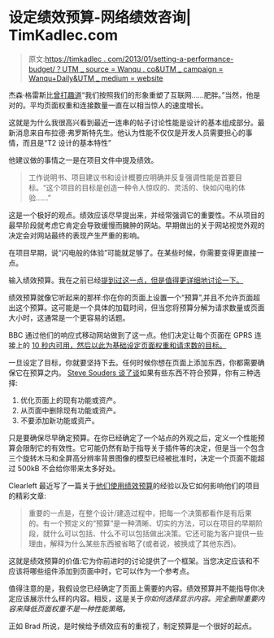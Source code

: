 # 设定绩效预算-网络绩效咨询| TimKadlec.com

> 原文:[https://timkadlec . com/2013/01/setting-a-performance-budget/？UTM _ source = Wanqu . co&UTM _ campaign = Wanqu+Daily&UTM _ medium = website](https://timkadlec.com/2013/01/setting-a-performance-budget/?utm_source=wanqu.co&utm_campaign=Wanqu+Daily&utm_medium=website)



杰森·格雷斯比[曾打趣道](http://www.slideshare.net/grigs/native-is-easy-web-is-essential/51)“我们按照我们的形象重塑了互联网……肥胖。”当然，他是对的。平均页面权重和连接数量一直在以相当惊人的速度增长。

这就是为什么我很高兴看到最近一连串的帖子讨论性能是设计的基本组成部分。最新消息来自布拉德·弗罗斯特先生。他认为性能不仅仅是开发人员需要担心的事情，而且是“T2 设计的基本特性”

他建议做的事情之一是在项目文件中提及绩效。

> 工作说明书、项目建议书和设计概要应明确并反复强调性能是首要目标。“这个项目的目标是创造一种令人惊叹的、灵活的、快如闪电的体验……”

这是一个极好的观点。绩效应该尽早提出来，并经常强调它的重要性。不从项目的最早阶段就考虑它肯定会导致缓慢而臃肿的网站。早期做出的关于网站视觉外观的决定会对网站最终的表现产生严重的影响。

在项目早期，说“闪电般的体验”可能就足够了。在某些时候，你需要变得更直接一点。

输入绩效预算。我在之前已经[提到过这一点，但是值得更详细地讨论一下。](http://24ways.org/2012/responsive-responsive-design/)

绩效预算就像它听起来的那样:你在你的页面上设置一个“预算”,并且不允许页面超出这个预算。这可能是一个具体的加载时间，但当您将预算分解为请求数量或页面大小时，这通常是一个更容易的话题。

BBC 通过他们的响应式移动网站做到了这一点。他们决定让每个页面在 GPRS 连接上的 [10 秒内可用，然后以此为基础设定页面权重和请求数的目标。](https://speakerdeck.com/tmaslen/moving-swiftly-the-story-of-how-bbc-news-fell-in-love-with-responsive-web-design#63)

一旦设定了目标，你就要坚持下去。任何时候你想在页面上添加东西，你都需要确保它在预算之内。 [Steve Souders 谈了谈](http://fsm.bdconf.com/podcast/web-performance)如果有些东西不符合预算，你有三种选择:

1.  优化页面上的现有功能或资产。
2.  从页面中删除现有功能或资产。
3.  不要添加新功能或资产。

只是要确保尽早确定预算。在你已经确定了一个站点的外观之后，定义一个性能预算会限制它的有效性。它可能仍然有助于指导关于插件等的决定，但是当一个包含三个旋转木马和全屏高分辨率背景图像的模型已经被批准时，决定一个页面不能超过 500kB 不会给你带来太多好处。

Clearleft 最近写了一篇关于[他们使用绩效预算](http://clearleft.com/thinks/responsivedesignonabudget/)的经验以及它如何影响他们的项目的精彩文章:

> 重要的一点是，在整个设计/建造过程中，把每一个决策都看作是有后果的。有一个预定义的“预算”是一种清晰、切实的方法，可以在项目的早期阶段，就什么可以包括、什么不可以包括做出决策。它还可能为客户提供一些理由，解释为什么某些东西被省略了(或者说，被换成了其他东西)。

这就是绩效预算的价值:它为你前进时的讨论提供了一个框架。当您决定应该和不应该将哪些组件添加到页面中时，它可以作为一个参考点。

值得注意的是，我假设您已经确定了页面上需要的内容。绩效预算并不能指导你决定应该展示什么样的内容。相反，这是关于*你如何选择显示内容。完全删除重要内容来降低页面权重不是一种性能策略。*

正如 Brad 所说，是时候给予绩效应有的重视了，制定预算是一个很好的起点。


